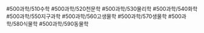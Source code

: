 #500과학/510수학
#500과학/520천문학
#500과학/530물리학
#500과학/540화학
#500과학/550지구과학
#500과학/560고생물학
#500과학/570생물학
#500과학/580식물학
#500과학/590동물학